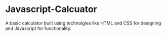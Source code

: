# Javascript-Calcuator
A basic calculator built using technolgies like HTML and CSS for designing and Javascript for functionality.
